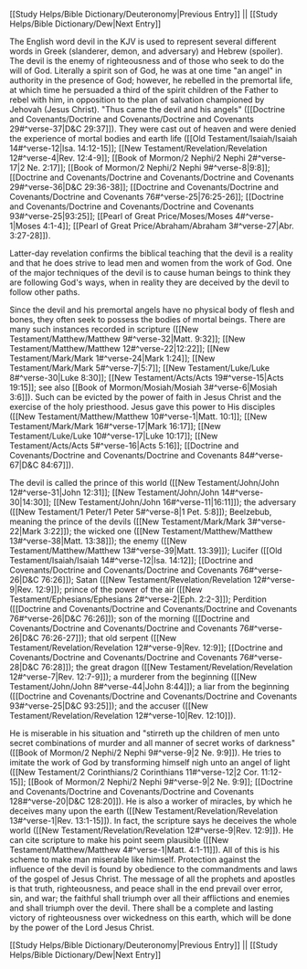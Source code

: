 [[Study Helps/Bible Dictionary/Deuteronomy|Previous Entry]]  ||  [[Study Helps/Bible Dictionary/Dew|Next Entry]]

 The English word devil in the KJV is used to represent several different words in Greek (slanderer, demon, and adversary) and Hebrew (spoiler). The devil is the enemy of righteousness and of those who seek to do the will of God. Literally a spirit son of God, he was at one time "an angel" in authority in the presence of God; however, he rebelled in the premortal life, at which time he persuaded a third of the spirit children of the Father to rebel with him, in opposition to the plan of salvation championed by Jehovah (Jesus Christ). "Thus came the devil and his angels" ([[Doctrine and Covenants/Doctrine and Covenants/Doctrine and Covenants 29#^verse-37|D&C 29:37]]). They were cast out of heaven and were denied the experience of mortal bodies and earth life ([[Old Testament/Isaiah/Isaiah 14#^verse-12|Isa. 14:12-15]]; [[New Testament/Revelation/Revelation 12#^verse-4|Rev. 12:4-9]]; [[Book of Mormon/2 Nephi/2 Nephi 2#^verse-17|2 Ne. 2:17]]; [[Book of Mormon/2 Nephi/2 Nephi 9#^verse-8|9:8]]; [[Doctrine and Covenants/Doctrine and Covenants/Doctrine and Covenants 29#^verse-36|D&C 29:36-38]]; [[Doctrine and Covenants/Doctrine and Covenants/Doctrine and Covenants 76#^verse-25|76:25-26]]; [[Doctrine and Covenants/Doctrine and Covenants/Doctrine and Covenants 93#^verse-25|93:25]]; [[Pearl of Great Price/Moses/Moses 4#^verse-1|Moses 4:1-4]]; [[Pearl of Great Price/Abraham/Abraham 3#^verse-27|Abr. 3:27-28]]).

 Latter-day revelation confirms the biblical teaching that the devil is a reality and that he does strive to lead men and women from the work of God. One of the major techniques of the devil is to cause human beings to think they are following God's ways, when in reality they are deceived by the devil to follow other paths.

 Since the devil and his premortal angels have no physical body of flesh and bones, they often seek to possess the bodies of mortal beings. There are many such instances recorded in scripture ([[New Testament/Matthew/Matthew 9#^verse-32|Matt. 9:32]]; [[New Testament/Matthew/Matthew 12#^verse-22|12:22]]; [[New Testament/Mark/Mark 1#^verse-24|Mark 1:24]]; [[New Testament/Mark/Mark 5#^verse-7|5:7]]; [[New Testament/Luke/Luke 8#^verse-30|Luke 8:30]]; [[New Testament/Acts/Acts 19#^verse-15|Acts 19:15]]; see also [[Book of Mormon/Mosiah/Mosiah 3#^verse-6|Mosiah 3:6]]). Such can be evicted by the power of faith in Jesus Christ and the exercise of the holy priesthood. Jesus gave this power to His disciples ([[New Testament/Matthew/Matthew 10#^verse-1|Matt. 10:1]]; [[New Testament/Mark/Mark 16#^verse-17|Mark 16:17]]; [[New Testament/Luke/Luke 10#^verse-17|Luke 10:17]]; [[New Testament/Acts/Acts 5#^verse-16|Acts 5:16]]; [[Doctrine and Covenants/Doctrine and Covenants/Doctrine and Covenants 84#^verse-67|D&C 84:67]]).

 The devil is called the prince of this world ([[New Testament/John/John 12#^verse-31|John 12:31]]; [[New Testament/John/John 14#^verse-30|14:30]]; [[New Testament/John/John 16#^verse-11|16:11]]); the adversary ([[New Testament/1 Peter/1 Peter 5#^verse-8|1 Pet. 5:8]]); Beelzebub, meaning the prince of the devils ([[New Testament/Mark/Mark 3#^verse-22|Mark 3:22]]); the wicked one ([[New Testament/Matthew/Matthew 13#^verse-38|Matt. 13:38]]); the enemy ([[New Testament/Matthew/Matthew 13#^verse-39|Matt. 13:39]]); Lucifer ([[Old Testament/Isaiah/Isaiah 14#^verse-12|Isa. 14:12]]; [[Doctrine and Covenants/Doctrine and Covenants/Doctrine and Covenants 76#^verse-26|D&C 76:26]]); Satan ([[New Testament/Revelation/Revelation 12#^verse-9|Rev. 12:9]]); prince of the power of the air ([[New Testament/Ephesians/Ephesians 2#^verse-2|Eph. 2:2-3]]); Perdition ([[Doctrine and Covenants/Doctrine and Covenants/Doctrine and Covenants 76#^verse-26|D&C 76:26]]); son of the morning ([[Doctrine and Covenants/Doctrine and Covenants/Doctrine and Covenants 76#^verse-26|D&C 76:26-27]]); that old serpent ([[New Testament/Revelation/Revelation 12#^verse-9|Rev. 12:9]]; [[Doctrine and Covenants/Doctrine and Covenants/Doctrine and Covenants 76#^verse-28|D&C 76:28]]); the great dragon ([[New Testament/Revelation/Revelation 12#^verse-7|Rev. 12:7-9]]); a murderer from the beginning ([[New Testament/John/John 8#^verse-44|John 8:44]]); a liar from the beginning ([[Doctrine and Covenants/Doctrine and Covenants/Doctrine and Covenants 93#^verse-25|D&C 93:25]]); and the accuser ([[New Testament/Revelation/Revelation 12#^verse-10|Rev. 12:10]]).

 He is miserable in his situation and "stirreth up the children of men unto secret combinations of murder and all manner of secret works of darkness" ([[Book of Mormon/2 Nephi/2 Nephi 9#^verse-9|2 Ne. 9:9]]). He tries to imitate the work of God by transforming himself nigh unto an angel of light ([[New Testament/2 Corinthians/2 Corinthians 11#^verse-12|2 Cor. 11:12-15]]; [[Book of Mormon/2 Nephi/2 Nephi 9#^verse-9|2 Ne. 9:9]]; [[Doctrine and Covenants/Doctrine and Covenants/Doctrine and Covenants 128#^verse-20|D&C 128:20]]). He is also a worker of miracles, by which he deceives many upon the earth ([[New Testament/Revelation/Revelation 13#^verse-1|Rev. 13:1-15]]). In fact, the scripture says he deceives the whole world ([[New Testament/Revelation/Revelation 12#^verse-9|Rev. 12:9]]). He can cite scripture to make his point seem plausible ([[New Testament/Matthew/Matthew 4#^verse-1|Matt. 4:1-11]]). All of this is his scheme to make man miserable like himself. Protection against the influence of the devil is found by obedience to the commandments and laws of the gospel of Jesus Christ. The message of all the prophets and apostles is that truth, righteousness, and peace shall in the end prevail over error, sin, and war; the faithful shall triumph over all their afflictions and enemies and shall triumph over the devil. There shall be a complete and lasting victory of righteousness over wickedness on this earth, which will be done by the power of the Lord Jesus Christ.

[[Study Helps/Bible Dictionary/Deuteronomy|Previous Entry]]  ||  [[Study Helps/Bible Dictionary/Dew|Next Entry]]
